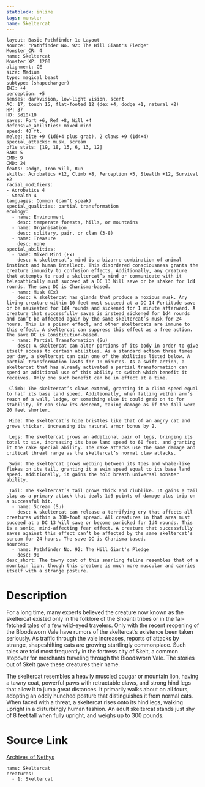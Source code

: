 ```yaml
---
statblock: inline
tags: monster
name: Skeltercat
---
```

```statblock
layout: Basic Pathfinder 1e Layout
source: "Pathfinder No. 92: The Hill Giant's Pledge"
Monster_CR: 4
name: Skeltercat
Monster_XP: 1200
alignment: CE
size: Medium
type: magical beast
subtype: (shapechanger)
INI: +4
perception: +5
senses: darkvision, low-light vision, scent
AC: 17, touch 15, flat-footed 12 (dex +4, dodge +1, natural +2)
HP: 37
HD: 5d10+10
saves: Fort +6, Ref +8, Will +4
defensive_abilities: mixed mind
speed: 40 ft.
melee: bite +9 (1d6+4 plus grab), 2 claws +9 (1d4+4)
special_attacks: musk, scream
pf1e_stats: [19, 18, 15, 6, 13, 12]
BAB: 5
CMB: 9
CMD: 24
feats: Dodge, Iron Will, Run
skills: Acrobatics +12, Climb +8, Perception +5, Stealth +12, Survival +2
racial_modifiers:
- Acrobatics 4
- Stealth 4
languages: Common (can’t speak)
special_qualities: partial transformation
ecology:
  - name: Environment
    desc: temperate forests, hills, or mountains
  - name: Organisation
    desc: solitary, pair, or clan (3-8)
  - name: Treasure
    desc: none
special_abilities:
  - name: Mixed Mind (Ex)
    desc: A skeltercat’s mind is a bizarre combination of animal instinct and human intellect. This disordered consciousness grants the creature immunity to confusion effects. Additionally, any creature that attempts to read a skeltercat’s mind or communicate with it telepathically must succeed at a DC 13 Will save or be shaken for 1d4 rounds. The save DC is Charisma-based.
  - name: Musk (Ex)
    desc: A skeltercat has glands that produce a noxious musk. Any living creature within 10 feet must succeed at a DC 14 Fortitude save or be nauseated for 1d4 rounds and sickened for 1 minute afterward. A creature that successfully saves is instead sickened for 1d4 rounds and can’t be affected again by the same skeltercat’s musk for 24 hours. This is a poison effect, and other skeltercats are immune to this effect. A skeltercat can suppress this effect as a free action. The save DC is Constitution-based.
  - name: Partial Transformation (Su)
    desc: A skeltercat can alter portions of its body in order to give itself access to certain abilities. As a standard action three times per day, a skeltercat can gain one of the abilities listed below. A partial transformation lasts for 10 minutes. As a swift action, a skeltercat that has already activated a partial transformation can spend an additional use of this ability to switch which benefit it receives. Only one such benefit can be in effect at a time.

 Climb: The skeltercat’s claws extend, granting it a climb speed equal to half its base land speed. Additionally, when falling within arm’s reach of a wall, ledge, or something else it could grab on to for stability, it can slow its descent, taking damage as if the fall were 20 feet shorter.

 Hide: The skeltercat’s hide bristles like that of an angry cat and grows thicker, increasing its natural armor bonus by 2.

 Legs: The skeltercat grows an additional pair of legs, bringing its total to six, increasing its base land speed to 60 feet, and granting it the rake special ability. The rake attacks use the same damage and critical threat range as the skeltercat’s normal claw attacks.

 Swim: The skeltercat grows webbing between its toes and whale-like flukes on its tail, granting it a swim speed equal to its base land speed. Additionally, it gains the hold breath universal monster ability.

 Tail: The skeltercat’s tail grows thick and clublike. It gains a tail slap as a primary attack that deals 1d6 points of damage plus trip on a successful hit.
  - name: Scream (Su)
    desc: A skeltercat can release a terrifying cry that affects all creatures within a 300-foot spread. All creatures in that area must succeed at a DC 13 Will save or become panicked for 1d4 rounds. This is a sonic, mind-affecting fear effect. A creature that successfully saves against this effect can’t be affected by the same skeltercat’s scream for 24 hours. The save DC is Charisma-based.
sources:
  - name: Pathfinder No. 92: The Hill Giant's Pledge
    desc: 90
desc_short: The tawny coat of this snarling feline resembles that of a mountain lion, though this creature is much more muscular and carries itself with a strange posture.
```
# Description
For a long time, many experts believed the creature now known as the skeltercat existed only in the folklore of the Shoanti tribes or in the far-fetched tales of a few wild-eyed travelers. Only with the recent reopening of the Bloodsworn Vale have rumors of the skeltercat’s existence been taken seriously. As traffic through the vale increases, reports of attacks by strange, shapeshifting cats are growing startlingly commonplace. Such tales are told most frequently in the fortress city of Skelt, a common stopover for merchants traveling through the Bloodsworn Vale. The stories out of Skelt gave these creatures their name.

The skeltercat resembles a heavily muscled cougar or mountain lion, having a tawny coat, powerful paws with retractable claws, and strong hind legs that allow it to jump great distances. It primarily walks about on all fours, adopting an oddly hunched posture that distinguishes it from normal cats. When faced with a threat, a skeltercat rises onto its hind legs, walking upright in a disturbingly human fashion. An adult skeltercat stands just shy of 8 feet tall when fully upright, and weighs up to 300 pounds.
# Source Link
[Archives of Nethys](https://aonprd.com/MonsterDisplay.aspx?ItemName=Skeltercat)
```encounter-table
name: Skeltercat
creatures:
  - 1: Skeltercat
```
